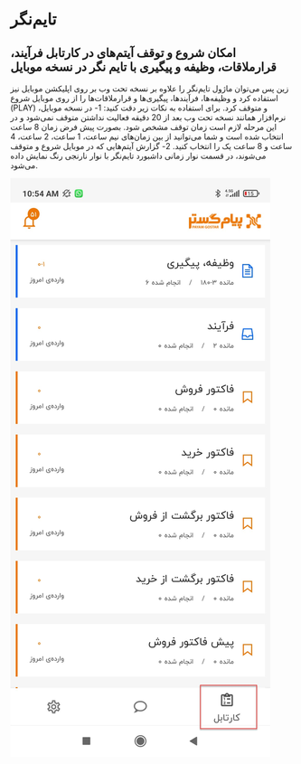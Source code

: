 # تایم‌نگر

## امکان شروع و توقف آیتم‌های در کارتابل فرآیند، قرارملاقات، وظیفه و پیگیری با تایم نگر در نسخه موبایل

زین پس می‌توان ماژول تایم‌نگر را علاوه بر نسخه تحت وب بر روی اپلیکشن موبایل نیز استفاده کرد و وظیفه‌ها، فرآیندها، پیگیری‌ها و قرارملاقات‌ها را از روی موبایل شروع (PLAY) و متوقف کرد. برای استفاده به نکات زیر دقت کنید:
1-	در نسخه موبایل، نرم‌افزار همانند نسخه تحت وب بعد از 20 دقیقه فعالیت نداشتن متوقف نمی‌شود و در این مرحله لازم است زمان توقف مشخص شود. بصورت پیش فرض زمان 8 ساعت انتخاب شده است و شما می‌توانید از بین زمان‌های نیم ساعت، 1 ساعت، 2 ساعت، 4 ساعت و 8 ساعت یک را انتخاب کنید.
2-	گزارش آیتم‌هایی که در موبایل شروع و متوقف می‌شوند، در قسمت نوار زمانی داشبورد تایم‌نگر با نوار نارنجی رنگ نمایش داده می‌شود. 

![آیتم‌های کارتابل موبایل](../2.6.1/Image/ItemsInCartabl.jpg)